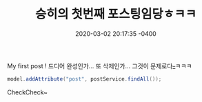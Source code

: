 ﻿---
title: "승히의 첫번째 포스팅임당ㅎㅋㅋ"
date: 2020-03-02 20:17:35 -0400
categories: amumal
comments: true
---

My first post ! 드디어 완성인가... 또 삭제인가... 그것이 문제로다~~_~~ㅋㅋㅋ

```java
model.addAttribute("post", postService.findAll());
```

CheckCheck~
